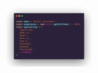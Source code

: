 <div style="text-align:center; width: 100%;" >
  <img width="200px" src="carbon-github-profile-readme-1.png">
</div>
<!--
**mccallofthewild/mccallofthewild** is a ✨ _special_ ✨ repository because its `README.md` (this file) appears on your GitHub profile.

Here are some ideas to get you started:

- 🔭 I’m currently working on ...
- 🌱 I’m currently learning ...
- 👯 I’m looking to collaborate on ...
- 🤔 I’m looking for help with ...
- 💬 Ask me about ...
- 📫 How to reach me: ...
- 😄 Pronouns: ...
- ⚡ Fun fact: ...
-->
